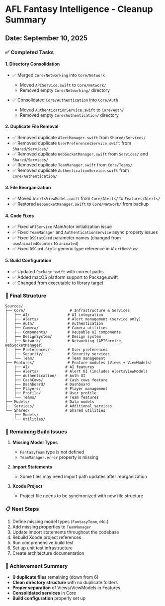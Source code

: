 # AFL Fantasy Intelligence - Cleanup Summary

## Date: September 10, 2025

### ✅ Completed Tasks

#### 1. **Directory Consolidation**
- ✅ Merged `Core/Networking` into `Core/Network`
  - Moved `APIService.swift` to `Core/Network/`
  - Removed empty `Core/Networking/` directory
  
- ✅ Consolidated `Core/Authentication` into `Core/Auth`
  - Moved `AuthenticationService.swift` to `Core/Auth/`
  - Removed empty `Core/Authentication/` directory

#### 2. **Duplicate File Removal**
- ✅ Removed duplicate `AlertManager.swift` from `Shared/Services/`
- ✅ Removed duplicate `UserPreferencesService.swift` from `Shared/Services/`
- ✅ Removed duplicate `WebSocketManager.swift` from `Services/` and `Shared/Services/`
- ✅ Removed duplicate `TeamManager.swift` from `Core/Teams/`
- ✅ Removed duplicate `AuthenticationService.swift` from `Core/Authentication/`

#### 3. **File Reorganization**
- ✅ Moved `AlertsViewModel.swift` from `Core/Alerts/` to `Features/Alerts/`
- ✅ Restored `WebSocketManager.swift` to `Core/Network/` from backup

#### 4. **Code Fixes**
- ✅ Fixed `APIService` MainActor initialization issue
- ✅ Fixed `TeamManager` and `AuthenticationService` async property issues
- ✅ Fixed `DSStatCard` parameter names (changed from `useAnimatedCounter` to `animated`)
- ✅ Fixed `DSCard.Style` generic type reference in `AlertRowView`

#### 5. **Build Configuration**
- ✅ Updated `Package.swift` with correct paths
- ✅ Added macOS platform support to Package.swift
- ✅ Changed from executable to library target

### 📁 Final Structure

```
Sources/
├── Core/                    # Infrastructure & Services
│   ├── AI/                 # AI integration
│   ├── Alerts/             # Alert management (service only)
│   ├── Auth/               # Authentication
│   ├── Camera/             # Camera utilities
│   ├── Components/         # Reusable UI components
│   ├── DesignSystem/       # Design system
│   ├── Network/            # Networking (APIService, WebSocketManager)
│   ├── Preferences/        # User preferences
│   ├── Security/           # Security services
│   └── Team/               # Team management
├── Features/               # Feature modules (Views + ViewModels)
│   ├── AI/                # AI features
│   ├── Alerts/            # Alert UI (includes AlertsViewModel)
│   ├── Authentication/    # Auth UI
│   ├── CashCows/          # Cash cows feature
│   ├── Dashboard/         # Dashboard
│   ├── Players/           # Player management
│   ├── Profile/           # User profile
│   └── Teams/             # Team features
├── Models/                # Data models
├── Services/              # Additional services
└── Shared/                # Shared utilities
    ├── Models/
    └── Utilities/
```

### 🔧 Remaining Build Issues

1. **Missing Model Types**
   - `FantasyTeam` type is not defined
   - `TeamManager.error` property is missing
   
2. **Import Statements**
   - Some files may need import path updates after reorganization

3. **Xcode Project**
   - Project file needs to be synchronized with new file structure

### 📋 Next Steps

1. Define missing model types (`FantasyTeam`, etc.)
2. Add missing properties to `TeamManager`
3. Update import statements throughout the codebase
4. Rebuild Xcode project references
5. Run comprehensive build test
6. Set up unit test infrastructure
7. Create architecture documentation

### 🎯 Achievement Summary

- **0 duplicate files** remaining (down from 6)
- **Clean directory structure** with no duplicate folders
- **Proper separation** of Views/ViewModels in Features
- **Consolidated services** in Core
- **Build configuration** properly set up

